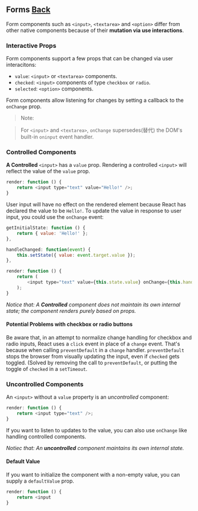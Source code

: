 ## Forms [Back](./../react.md)

Form components such as `<input>`, `<textarea>` and `<option>` differ from other native components because of their **mutation via use interactions**.

### Interactive Props

Form components support a few props that can be changed via user interacitons:

- `value`: `<input>` or `<textarea>` components.
- `checked`: `<input>` components of type `checkbox` or `radio`.
- `selected`: `<option>` components.

Form components allow listening for changes by setting a callback to the `onChange` prop.

> Note:

> For `<input>` and `<textarea>`, `onChange` supersedes(替代) the DOM's built-in `oninput` event handler.

### Controlled Components

**A Controlled** `<input>` has a `value` prop. Rendering a controlled `<input>` will reflect the value of the `value` prop.

```js
render: function () {
    return <input type="text" value="Hello!" />;
}
```

User input will have no effect on the rendered element because React has declared the value to be `Hello!`. To update the value in response to user input, you could use the `onChange` event:

```js
getInitialState: function () {
    return { value: 'Hello!' };
},

handleChanged: function(event) {
    this.setState({ value: event.target.value });
},

render: function () {
    return (
        <input type="text" value={this.state.value} onChange={this.handleChanged} />
    );
}
```

*Notice that: A **Controlled** component does not maintain its own internal state; the component renders purely based on props.*

#### Potential Problems with checkbox or radio buttons

Be aware that, in an attempt to normalize change handling for checkbox and radio inputs, React uses a `click` event in place of a `change` event. That's because when calling `preventDefault` in a `change` handler. `preventDefault` stops the browser from visually updating the input, even if `checked` gets toggled. (Solved by removing the call to `preventDefault`, or putting the toggle of `checked` in a `setTimeout`.

### Uncontrolled Components

An `<input>` without a `value` property is an *uncontrolled* component:

```js
render: function () {
    return <input type="text" />;
}
```

If you want to listen to updates to the value, you can also use `onChange` like handling controlled components.

*Notiec that: An **uncontrolled** component maintains its own internal state.*

#### Default Value

If you want to initialize the component with a non-empty value, you can supply a `defaultValue` prop.

```js
render: function () {
    return <input 
}
```